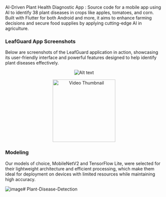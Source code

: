 AI-Driven Plant Health Diagnostic App : Source code for a mobile app using AI to identify 38 plant diseases in crops like apples, tomatoes, and corn. Built with Flutter for both Android and more, it aims to enhance farming decisions and secure food supplies by applying cutting-edge AI in agriculture.

### LeafGuard App Screenshots

Below are screenshots of the LeafGuard application in action, showcasing its user-friendly interface and powerful features designed to help identify plant diseases effectively.


<p align="center">
  <img src="https://github.com/mouathayed/Plant-Disease-Detection/assets/74305074/60cc89b8-9d02-4224-9841-cabd2e27e66a" alt="Alt text">
</p>


<div align="center">
  <a href="https://drive.google.com/file/d/1EPnh19EMorkfTUq4KodNxGfCXorXZ2lB/view?usp=drive_link">
    <img src="https://github.com/mouathayed/Plant-Disease-Detection/blob/main/images/video_thumbnail.png" width="200" alt="Video Thumbnail">
  </a>
</div>


### Modeling 

Our models of choice, MobileNetV2 and TensorFlow Lite, were selected for their lightweight architecture and efficient processing, which make them ideal for deployment on devices with limited resources while maintaining high accuracy.

![image](https://github.com/mouathayed/Plant-Disease-Detection/assets/74305074/04603d19-f1d6-4f0c-9ee6-93ae11a77308)# Plant-Disease-Detection




